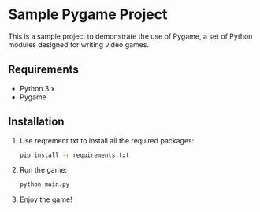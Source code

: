 # Sample Pygame Project

This is a sample project to demonstrate the use of Pygame, a set of Python modules designed for writing video games.

## Requirements

- Python 3.x
- Pygame

## Installation

1. Use reqrement.txt to install all the required packages:
   ```sh
   pip install -r requirements.txt
   ```
2. Run the game:
   ```sh
   python main.py
   ```
3. Enjoy the game!
